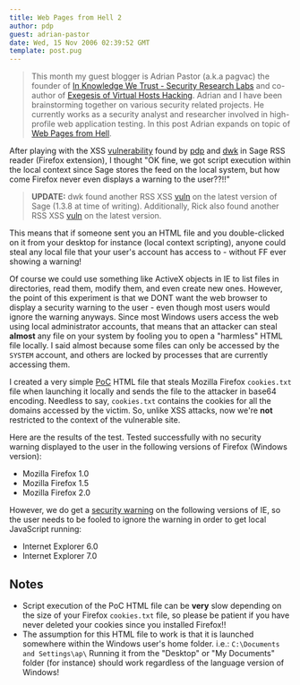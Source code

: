 ```yaml
---
title: Web Pages from Hell 2
author: pdp
guest: adrian-pastor
date: Wed, 15 Nov 2006 02:39:52 GMT
template: post.pug
---
```


> This month my guest blogger is Adrian Pastor (a.k.a pagvac) the founder of [In Knowledge We Trust - Security Research Labs](http://www.ikwt.com/) and co-author of [Exegesis of Virtual Hosts Hacking](/blog/exegesis-of-virtual-hosts-hacking/). Adrian and I have been brainstorming together on various security related projects. He currently works as a security analyst and researcher involved in high-profile web application testing. In this post Adrian expands on topic of [Web Pages from Hell](/blog/web-pages-from-hell).

After playing with the XSS [vulnerability](/blog/cross-context-scripting-with-sage) found by [pdp](http://www.gnucitizen.org) and [dwk](http://michaeldaw.org) in Sage RSS reader (Firefox extension), I thought "OK fine, we got script execution within the local context since Sage stores the feed on the local system, but how come Firefox never even displays a warning to the user??!!"

> **UPDATE:** dwk found another RSS XSS [vuln](http://michaeldaw.org/md-hacks/rss-injection-in-sage-part-2/) on the latest version of Sage (1.3.8 at time of writing). Additionally, Rick also found another RSS XSS [vuln](http://michaeldaw.org/md-hacks/rss-injection-in-sage-part-2/#comment-1058) on the latest version.

This means that if someone sent you an HTML file and you double-clicked on it from your desktop for instance (local context scripting), anyone could steal any local file that your user's account has access to - without FF ever showing a warning!

Of course we could use something like ActiveX objects in IE to list files in directories, read them, modify them, and even create new ones. However, the point of this experiment is that we <storng>DONT</strong> want the web browser to display a security warning to the user -  even though most users would ignore the warning anyways. Since most Windows users access the web using local administrator accounts, that means that an attacker can steal **almost** any file on your system by fooling you to open a "harmless" HTML file locally. I said almost because some files can only be accessed by the `SYSTEM` account, and others are locked by processes that are currently accessing them.

I created a very simple [PoC](/files/2006/11/theft_of_win_ff_cookies.htm) HTML file that steals Mozilla Firefox `cookies.txt` file when launching it locally and sends the file to the attacker in base64 encoding. Needless to say, `cookies.txt` contains the cookies for all the domains accessed by the victim. So, unlike XSS attacks, now we're **not** restricted to the context of the vulnerable site.

Here are the results of the test. Tested successfully with no security warning displayed to the user in the following versions of Firefox (Windows version):

* Mozilla Firefox 1.0
* Mozilla Firefox 1.5
* Mozilla Firefox 2.0

However, we do get a [security warning](/files/2006/11/ie7_local-context_js_warning.jpg) on the following versions of IE, so the user needs to be fooled to ignore the warning in order to get local JavaScript running:

* Internet Explorer 6.0
* Internet Explorer 7.0

## Notes

* Script execution of the PoC HTML file can be **very** slow depending on the size of your Firefox `cookies.txt` file, so please be patient if you have never deleted your cookies since you installed Firefox!!
* The assumption for this HTML file to work is that it is launched somewhere within the Windows user's home folder. i.e.: `C:\Documents and Settings\ap\` Running it from the "Desktop" or "My Documents" folder (for instance) should work regardless of the language version of Windows!
